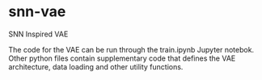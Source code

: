 # snn-vae
SNN Inspired VAE

The code for the VAE can be run through the train.ipynb Jupyter notebok. Other python files contain supplementary code that defines the VAE architecture, data loading and other utility functions.
